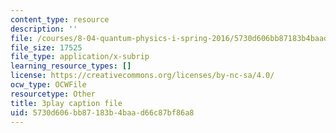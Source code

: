 ```yaml
---
content_type: resource
description: ''
file: /courses/8-04-quantum-physics-i-spring-2016/5730d606bb87183b4baad66c87bf86a8_kefsxztSX74.srt
file_size: 17525
file_type: application/x-subrip
learning_resource_types: []
license: https://creativecommons.org/licenses/by-nc-sa/4.0/
ocw_type: OCWFile
resourcetype: Other
title: 3play caption file
uid: 5730d606-bb87-183b-4baa-d66c87bf86a8
---
```

